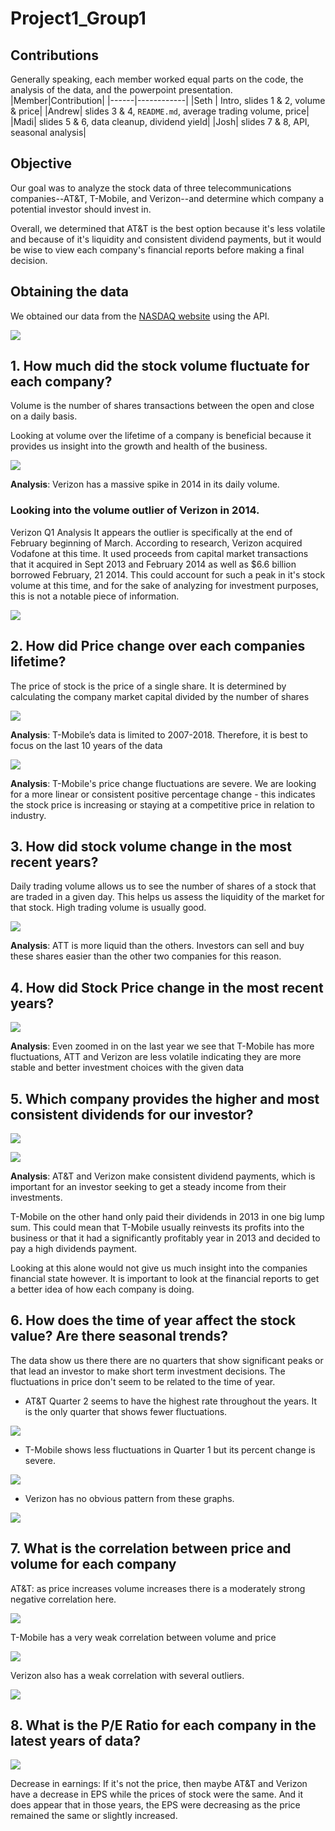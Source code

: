 # Project1_Group1

## Contributions 
Generally speaking, each member worked equal parts on the code,  the analysis of the data, and the powerpoint presentation. 
|Member|Contribution|
|------|------------|
|Seth  | Intro, slides 1 & 2, volume & price|
|Andrew| slides 3 & 4, `README.md`, average trading volume, price|
|Madi| slides 5 & 6, data cleanup, dividend yield|
|Josh| slides 7 & 8, API, seasonal analysis|

## Objective
Our goal was to analyze the stock data of three telecommunications companies--AT&T, T-Mobile, and Verizon--and determine which company a potential investor should invest in. 

Overall, we determined that AT&T is the best option because it's less volatile and because of it's liquidity and consistent dividend payments, but it would be wise to view each company's financial reports before making a final decision. 

## Obtaining the data

We obtained our data from the [NASDAQ website](https://www.nasdaq.com/) using the API. <!-- on their [Developer Platform](https://developer.nasdaq.com/). -->

![](Output_Graphs/api.png)

## 1. How much did the stock volume fluctuate for each company?

Volume is the number of shares transactions between the open and close on a daily basis.

Looking at volume over the lifetime of a company is beneficial because it provides us insight into the growth and health of the business.

![](Output_Graphs/1.png)

**Analysis**: Verizon has a massive spike in 2014 in its daily volume. 

### Looking into the volume outlier of Verizon in 2014.

Verizon Q1 Analysis
It appears the outlier is specifically at the end of February beginning of March. According to research, Verizon acquired Vodafone at this time. It used proceeds from capital market transactions that it acquired in Sept 2013 and February 2014 as well as $6.6 billion borrowed February, 21 2014. This could account for such a peak in it's stock volume at this time, and for the sake of analyzing for investment purposes, this is not a notable piece of information. 

![](Output_Graphs/7_4.png)

## 2. How did Price change over each companies lifetime?

The price of stock is the price of a single share. It is determined by calculating the company market capital divided by the number of shares

![](Output_Graphs/2_1.png)

**Analysis**: T-Mobile’s data is limited to 2007-2018. Therefore, it is best to focus on the last 10 years of the data

![](Output_Graphs/2_2.png)

**Analysis**: T-Mobile's price change fluctuations are severe. We are looking for a more linear or consistent positive percentage change - this indicates the stock price is increasing or staying at a competitive price in relation to industry.

## 3. How did stock volume change in the most recent years?

Daily trading volume allows us to see the number of shares of a stock that are traded in a given day. This helps us assess the liquidity of the market for that stock. High trading volume is usually good. 


<!-- ![](Output_Graphs/3_1.png)

![](Output_Graphs/3_2.png)

![](Output_Graphs/3_3.png) -->

![](Output_Graphs/3_4.png)

**Analysis**: ATT is more liquid than the others. Investors can sell and buy these shares easier than the other two companies for this reason.

## 4. How did Stock Price change in the most recent years? 

<!-- ![](Output_Graphs/4_1.png) -->

![](Output_Graphs/4_2.png)

**Analysis**: Even zoomed in on the last year we see that T-Mobile has more fluctuations, ATT and Verizon are less volatile indicating they are more stable and better investment choices with the given data


## 5. Which company provides the higher and most consistent dividends for our investor?

<!-- ![](Output_Graphs/5_1.png)

![](Output_Graphs/5_2.png)

![](Output_Graphs/5_3.png) -->

![](Output_Graphs/dividend_yield_1.png)

![](Output_Graphs/dividend_yield_2.png)

**Analysis**: AT&T and Verizon make consistent dividend payments, which is important for an investor seeking to get a steady income from their investments. 

T-Mobile on the other hand only paid their dividends in 2013 in one big lump sum. This could mean that T-Mobile usually reinvests its profits into the business or that it had a significantly profitably year in 2013 and decided to pay a high dividends payment. 

Looking at this alone would not give us much insight into the companies financial state however. It is important to look at the financial reports to get a better idea of how each company is doing. 

## 6. How does the time of year affect the stock value? Are there seasonal trends? 

<!-- ![](Output_Graphs/6_4.png)

![](Output_Graphs/6_5.png) -->

The data show us there there are no quarters that show significant peaks or that lead an investor to make short term investment decisions. The fluctuations in price don't seem to be related to the time of year.
 
- AT&T Quarter 2 seems to have the highest rate throughout the years. It is the only quarter that shows fewer fluctuations.

![](Output_Graphs/6_1.png)
  
- T-Mobile shows less fluctuations in Quarter 1 but its percent change is severe.

![](Output_Graphs/6_2.png)

- Verizon has no obvious pattern from these graphs.


![](Output_Graphs/6_3.png)

## 7. What is the correlation between price and volume for each company

AT&T: as price increases volume increases there is a moderately strong negative correlation here.

![](Output_Graphs/7_1.png)

T-Mobile has a very weak correlation between volume and price

![](Output_Graphs/7_2.png)

Verizon also has a weak correlation with several outliers. 

![](Output_Graphs/7_3.png)

## 8. What is the P/E Ratio for each company in the latest years of data? 

![](Output_Graphs/peratioall.png)

Decrease in earnings: If it's not the price, then maybe AT&T and Verizon have a decrease in EPS while the prices of stock were the same. And it does appear that in those years, the EPS were decreasing as the price remained the same or slightly increased.

<!-- ![](Output_Graphs/7_4.png)

![](Output_Graphs/7_5.png)

![](Output_Graphs/7_6.png)

![](Output_Graphs/7_7.png)

![](Output_Graphs/7_8.png)

![](Output_Graphs/7_9.png)

![](Output_Graphs/7_10.png)

![](Output_Graphs/7_11.png)

![](Output_Graphs/7_12.png)

![](Output_Graphs/7_13.png)

![](Output_Graphs/7_14.png)

![](Output_Graphs/7_15.png)

![](Output_Graphs/7_16.png)

![](Output_Graphs/7_17.png)

![](Output_Graphs/7_18.png)

![](Output_Graphs/7_19.png)

![](Output_Graphs/7_20.png)

![](Output_Graphs/7_21.png)

![](Output_Graphs/7_22.png)

![](Output_Graphs/7_23.png)

![](Output_Graphs/7_24.png)

![](Output_Graphs/7_25.png)

![](Output_Graphs/7_26.png)

![](Output_Graphs/7_27.png)

![](Output_Graphs/7_28.png)

![](Output_Graphs/7_29.png)

![](Output_Graphs/7_30.png)

![](Output_Graphs/7_31.png)

![](Output_Graphs/7_32.png) -->